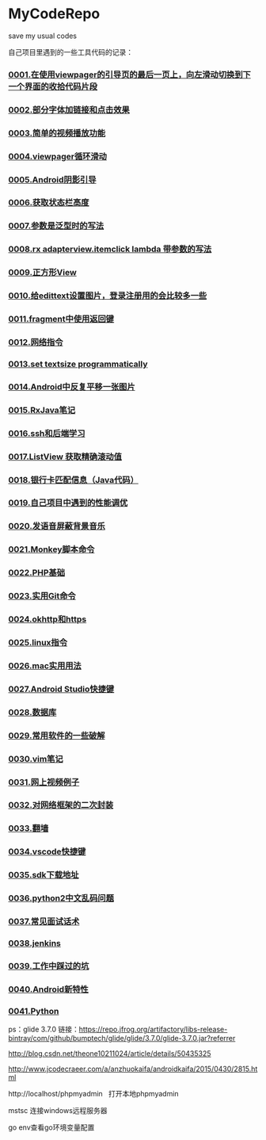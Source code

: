 # MyCodeRepo
save my usual codes

自己项目里遇到的一些工具代码的记录：

### [0001.在使用viewpager的引导页的最后一页上，向左滑动切换到下一个界面的收拾代码片段](https://github.com/Froyo91/MyCommonCodeRepository/blob/master/0001.%E5%90%91%E5%B7%A6%E6%BB%91%E5%8A%A8%E5%88%87%E6%8D%A2%E5%88%B0%E4%B8%8B%E4%B8%80%E4%B8%AA%E7%95%8C%E9%9D%A2%E7%9A%84%E4%BB%A3%E7%A0%81%E7%89%87%E6%AE%B5.md)

### [0002.部分字体加链接和点击效果](https://github.com/Froyo91/MyCommonCodeRepository/blob/master/0002.%E9%83%A8%E5%88%86%E5%AD%97%E4%BD%93%E5%8A%A0%E9%93%BE%E6%8E%A5%E5%92%8C%E7%82%B9%E5%87%BB%E6%95%88%E6%9E%9C.md)

### [0003.简单的视频播放功能](https://github.com/Froyo91/MyCommonCodeRepository/blob/master/0003.%E7%AE%80%E5%8D%95%E7%9A%84%E8%A7%86%E9%A2%91%E6%92%AD%E6%94%BE%E5%8A%9F%E8%83%BD.md)

### [0004.viewpager循环滑动](https://github.com/Froyo91/MyCommonCodeRepository/blob/master/0004.viewpager%E5%BE%AA%E7%8E%AF%E6%92%AD%E6%94%BE.md)

### [0005.Android阴影引导](https://github.com/Froyo91/MyCommonCodeRepository/blob/master/0005.%E9%98%B4%E5%BD%B1%E5%BC%95%E5%AF%BC.md)

### [0006.获取状态栏高度](https://github.com/Froyo91/MyCommonCodeRepository/blob/master/0006.%E8%8E%B7%E5%8F%96%E7%8A%B6%E6%80%81%E6%A0%8F%E9%AB%98%E5%BA%A6.md)

### [0007.参数是泛型时的写法](https://github.com/Froyo91/MyCommonCodeRepository/blob/master/0007.%E5%8F%82%E6%95%B0%E6%98%AF%E6%B3%9B%E5%9E%8B%E6%97%B6%E7%9A%84%E5%86%99%E6%B3%95.md)

### [0008.rx adapterview.itemclick lambda 带参数的写法](https://github.com/Froyo91/MyCommonCodeRepository/blob/master/0008.rx%20adapterview.itemclick%20lambda%20%E5%B8%A6%E5%8F%82%E6%95%B0%E7%9A%84%E5%86%99%E6%B3%95.md)

### [0009.正方形View](https://github.com/Froyo91/MyCommonCodeRepository/blob/master/0009.%E6%AD%A3%E6%96%B9%E5%BD%A2%E7%9A%84View.md)

### [0010.给edittext设置图片，登录注册用的会比较多一些](https://github.com/Froyo91/MyCommonCodeRepository/blob/master/0010.%E7%BB%99edittext%E8%AE%BE%E7%BD%AE%E5%9B%BE%E7%89%87%EF%BC%8C%E7%99%BB%E5%BD%95%E6%B3%A8%E5%86%8C%E7%94%A8%E7%9A%84%E4%BC%9A%E6%AF%94%E8%BE%83%E5%A4%9A%E4%B8%80%E4%BA%9B.md)

### [0011.fragment中使用返回键](https://github.com/Froyo91/MyCommonCodeRepository/blob/master/0011.fragment%E4%B8%AD%E4%BD%BF%E7%94%A8%E8%BF%94%E5%9B%9E%E9%94%AE.md)

### [0012.网络指令](https://github.com/Froyo91/MyCommonCodeRepository/blob/master/0012.%E7%BD%91%E7%BB%9C%E6%8C%87%E4%BB%A4.md)

### [0013.set textsize programmatically](https://github.com/Froyo91/MyCommonCodeRepository/blob/master/0013.set%20textsize%20programmatically.md)

### [0014.Android中反复平移一张图片](https://github.com/Froyo91/MyCommonCodeRepository/blob/master/0014.Android%E4%B8%AD%E5%8F%8D%E5%A4%8D%E5%B9%B3%E7%A7%BB%E4%B8%80%E5%BC%A0%E5%9B%BE%E7%89%87.md)

### [0015.RxJava笔记](https://github.com/Froyo91/MyCommonCodeRepository/blob/master/0015.RxJava%E7%AC%94%E8%AE%B0.md)

### [0016.ssh和后端学习](https://github.com/Froyo91/MyCommonCodeRepository/blob/master/0016.ssh%E5%92%8C%E5%90%8E%E7%AB%AF%E5%AD%A6%E4%B9%A0.md)

### [0017.ListView 获取精确滚动值](https://github.com/Froyo91/MyCommonCodeRepository/blob/master/0017.ListView%20%E8%8E%B7%E5%8F%96%E7%B2%BE%E7%A1%AE%E6%BB%9A%E5%8A%A8%E5%80%BC.md)

### [0018.银行卡匹配信息（Java代码）](https://github.com/Froyo91/MyCommonCodeRepository/blob/master/0018.bankinfo.java) 

### [0019.自己项目中遇到的性能调优](https://github.com/Froyo91/MyCommonCodeRepository/blob/master/0019.%E8%87%AA%E5%B7%B1%E9%A1%B9%E7%9B%AE%E4%B8%AD%E9%81%87%E5%88%B0%E7%9A%84%E6%80%A7%E8%83%BD%E8%B0%83%E4%BC%98.md)

### [0020.发语音屏蔽背景音乐](https://github.com/Froyo91/MyCommonCodeRepository/blob/master/0020.%E5%8F%91%E8%AF%AD%E9%9F%B3%E5%B1%8F%E8%94%BD%E8%83%8C%E6%99%AF%E9%9F%B3%E4%B9%90.md)

### [0021.Monkey脚本命令](https://github.com/Froyo91/MyCommonCodeRepository/blob/master/0021.Monkey%E8%84%9A%E6%9C%AC%E5%91%BD%E4%BB%A4.md)

### [0022.PHP基础](https://github.com/Froyo91/MyCommonCodeRepository/blob/master/0022.PHP%E5%9F%BA%E7%A1%80.md)

### [0023.实用Git命令](https://github.com/Froyo91/MyCommonCodeRepository/blob/master/0023.%E5%AE%9E%E7%94%A8Git%E5%91%BD%E4%BB%A4.md)

### [0024.okhttp和https](https://github.com/Froyo91/MyCommonCodeRepository/blob/master/0024.Okhttp%E8%AF%B7%E6%B1%82https%E6%8E%A5%E5%8F%A3%E6%8A%A5%E9%94%99%E8%A7%A3%E5%86%B3.md)

### [0025.linux指令](https://github.com/Froyo91/MyCommonCodeRepository/blob/master/0025.linux%E6%8C%87%E4%BB%A4.md)

### [0026.mac实用用法](https://github.com/Froyo91/MyCommonCodeRepository/blob/master/0026.mac%E5%AE%9E%E7%94%A8%E7%94%A8%E6%B3%95.md)

### [0027.Android Studio快捷键](https://github.com/Froyo91/MyCommonCodeRepository/blob/master/0027.Android%20Studio%E5%BF%AB%E6%8D%B7%E9%94%AE.md)

### [0028.数据库](https://github.com/Froyo91/MyCommonCodeRepository/blob/master/0028.%E6%95%B0%E6%8D%AE%E5%BA%93.md)

### [0029.常用软件的一些破解](https://github.com/Froyo91/MyCommonCodeRepository/blob/master/0029.%E5%B8%B8%E7%94%A8%E8%BD%AF%E4%BB%B6%E7%9A%84%E4%B8%80%E4%BA%9B%E7%A0%B4%E8%A7%A3.md)

### [0030.vim笔记](https://github.com/Froyo91/MyCommonCodeRepository/blob/master/0030.vim%E7%AC%94%E8%AE%B0.md)

### [0031.网上视频例子](https://github.com/Froyo91/MyCommonCodeRepository/blob/master/0031.%E7%BD%91%E4%B8%8A%E8%A7%86%E9%A2%91%E4%BE%8B%E5%AD%90.md)

### [0032.对网络框架的二次封装](https://github.com/Froyo91/MyCommonCodeRepository/blob/master/0032.%E5%AF%B9%E7%BD%91%E7%BB%9C%E6%A1%86%E6%9E%B6%E7%9A%84%E4%BA%8C%E6%AC%A1%E5%B0%81%E8%A3%85.md)

### [0033.翻墙](https://github.com/Froyo91/MyCommonCodeRepository/blob/master/0033.%E7%BF%BB%E5%A2%99.md)

### [0034.vscode快捷键](https://github.com/Froyo91/MyCommonCodeRepository/blob/master/0034.vscode%E5%BF%AB%E6%8D%B7%E9%94%AE.md)

### [0035.sdk下载地址](https://github.com/Froyo91/MyCommonCodeRepository/blob/master/0035.sdk%E4%B8%8B%E8%BD%BD%E5%9C%B0%E5%9D%80.md)

### [0036.python2中文乱码问题](https://github.com/Froyo91/MyCommonCodeRepository/blob/master/0036.python2%E4%B8%AD%E6%96%87%E4%B9%B1%E7%A0%81%E9%97%AE%E9%A2%98.md)

### [0037.常见面试话术](https://github.com/Froyo91/MyCommonCodeRepository/blob/master/0037.%E5%B8%B8%E8%A7%81%E9%9D%A2%E8%AF%95%E8%AF%9D%E6%9C%AF.md)

### [0038.jenkins](https://github.com/Froyo91/MyCommonCodeRepository/blob/master/0038.jenkins.md)

### [0039.工作中踩过的坑](https://github.com/Froyo91/MyCommonCodeRepository/blob/master/0039.%E5%B7%A5%E4%BD%9C%E4%B8%AD%E8%B8%A9%E8%BF%87%E7%9A%84%E5%9D%91.md)

### [0040.Android新特性](https://github.com/Froyo91/MyCommonCodeRepository/blob/master/0040.Android%E6%96%B0%E7%89%B9%E6%80%A7.md)

### [0041.Python](https://github.com/Froyo91/MyCommonCodeRepository/blob/master/0041.python.md)

ps：glide 3.7.0 链接：https://repo.jfrog.org/artifactory/libs-release-bintray/com/github/bumptech/glide/glide/3.7.0/glide-3.7.0.jar?referrer

http://blog.csdn.net/theone10211024/article/details/50435325

http://www.jcodecraeer.com/a/anzhuokaifa/androidkaifa/2015/0430/2815.html

http://localhost/phpmyadmin   打开本地phpmyadmin 

mstsc 连接windows远程服务器

go env查看go环境变量配置
